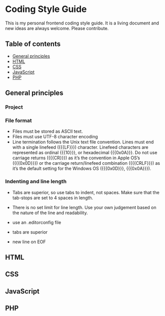 # Coding Style Guide

This is my personal frontend coding style guide. It is a living document
and new ideas are always welcome. Please contribute.

## Table of contents

 * [General principles](#general-principles)
 * [HTML](#html)
 * [CSS](#css)
 * [JavaScript](#javascript)
 * [PHP](#php)

<a name="general-principles"></a>
## General principles

### Project

### File format

 * Files must be stored as ASCII text.
 * Files must use UTF-8 character encoding
 * Line termination follows the Unix text file convention. Lines must end with a single linefeed ({{{LF}}}) character. Linefeed characters are represented as ordinal {{{10}}}, or hexadecimal {{{0x0A}}}. Do not use carriage returns ({{{CR}}}) as it’s the convention in Apple OS’s ({{{0x0D}}}) or the carriage return/linefeed combination ({{{CRLF}}}) as it’s the default setting for the Windows OS ({{{0x0D}}}, {{{0x0A}}}).

### Indenting and line length

 * Tabs are superior, so use tabs to indent, not spaces. Make sure that
   the tab-stops are set to 4 spaces in length.
 * There is no set limit for line length. Use your own judgement based on the nature of the line and readability.

 * use an .editorconfig file
 * tabs are superior
 * new line on EOF

<a name="html"></a>
## HTML

<a name="css"></a>
## CSS

<a name="javascript"></a>
## JavaScript

<a name="php"></a>
## PHP
